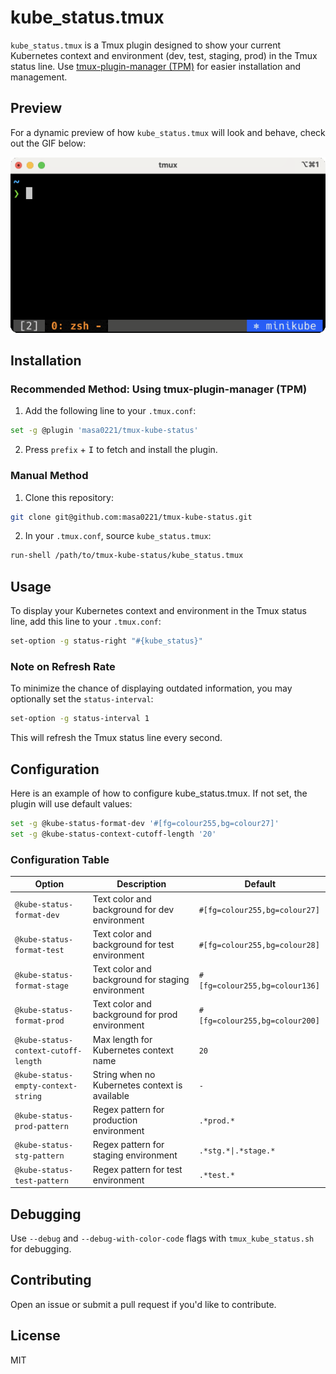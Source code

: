 # kube_status.tmux

`kube_status.tmux` is a Tmux plugin designed to show your current Kubernetes context and environment (dev, test, staging, prod) in the Tmux status line. Use [tmux-plugin-manager (TPM)](https://github.com/tmux-plugins/tpm) for easier installation and management.

## Preview

For a dynamic preview of how `kube_status.tmux` will look and behave, check out the GIF below:

![kube_status.tmux in action](./images/demo.gif)

## Installation

### Recommended Method: Using tmux-plugin-manager (TPM)

1. Add the following line to your `.tmux.conf`:

```bash
set -g @plugin 'masa0221/tmux-kube-status'
```

2. Press `prefix` + <kbd>I</kbd> to fetch and install the plugin.

### Manual Method

1. Clone this repository:

```bash
git clone git@github.com:masa0221/tmux-kube-status.git
```

2. In your `.tmux.conf`, source `kube_status.tmux`:

```bash
run-shell /path/to/tmux-kube-status/kube_status.tmux
```

## Usage

To display your Kubernetes context and environment in the Tmux status line, add this line to your `.tmux.conf`:

```bash
set-option -g status-right "#{kube_status}"
```

### Note on Refresh Rate

To minimize the chance of displaying outdated information, you may optionally set the `status-interval`:

```bash
set-option -g status-interval 1
```

This will refresh the Tmux status line every second.


## Configuration

Here is an example of how to configure kube_status.tmux. If not set, the plugin will use default values:

```bash
set -g @kube-status-format-dev '#[fg=colour255,bg=colour27]'
set -g @kube-status-context-cutoff-length '20'
```

### Configuration Table

| Option                              | Description                                          | Default              |
|-------------------------------------|------------------------------------------------------|----------------------|
| `@kube-status-format-dev`           | Text color and background for dev environment        | `#[fg=colour255,bg=colour27]` |
| `@kube-status-format-test`          | Text color and background for test environment       | `#[fg=colour255,bg=colour28]` |
| `@kube-status-format-stage`         | Text color and background for staging environment    | `#[fg=colour255,bg=colour136]` |
| `@kube-status-format-prod`          | Text color and background for prod environment       | `#[fg=colour255,bg=colour200]` |
| `@kube-status-context-cutoff-length`| Max length for Kubernetes context name               | `20`                  |
| `@kube-status-empty-context-string` | String when no Kubernetes context is available       | `-`                   |
| `@kube-status-prod-pattern`         | Regex pattern for production environment             | `.*prod.*`            |
| `@kube-status-stg-pattern`          | Regex pattern for staging environment                | `.*stg.*\|.*stage.*`  |
| `@kube-status-test-pattern`         | Regex pattern for test environment                   | `.*test.*`            |

## Debugging

Use `--debug` and `--debug-with-color-code` flags with `tmux_kube_status.sh` for debugging.

## Contributing

Open an issue or submit a pull request if you'd like to contribute.

## License

MIT
